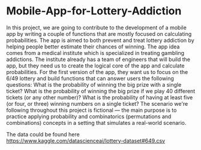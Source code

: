 # Mobile-App-for-Lottery-Addiction
In this project, we are going to contribute to the development of a mobile app by writing a couple of functions that are mostly focused on calculating probabilities. The app is aimed to both prevent and treat lottery addiction by helping people better estimate their chances of winning.  The app idea comes from a medical institute which is specialized in treating gambling addictions. The institute already has a team of engineers that will build the app, but they need us to create the logical core of the app and calculate probabilities. For the first version of the app, they want us to focus on the 6/49 lottery and build functions that can answer users the following questions:  What is the probability of winning the big prize with a single ticket? What is the probability of winning the big prize if we play 40 different tickets (or any other number)? What is the probability of having at least five (or four, or three) winning numbers on a single ticket? The scenario we're following throughout this project is fictional — the main purpose is to practice applying probability and combinatorics (permutations and combinations) concepts in a setting that simulates a real-world scenario.

The data could be found here
https://www.kaggle.com/datascienceai/lottery-dataset#649.csv
